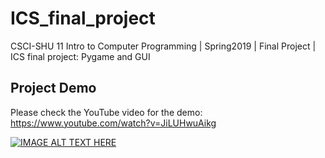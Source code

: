 # ICS_final_project

CSCI-SHU 11 Intro to Computer Programming | Spring2019 | Final Project | ICS final project: Pygame and GUI

## Project Demo

Please check the YouTube video for the demo: https://www.youtube.com/watch?v=JiLUHwuAikg

[![IMAGE ALT TEXT HERE](https://img.youtube.com/vi/JiLUHwuAikg/0.jpg)](https://www.youtube.com/watch?v=JiLUHwuAikg)
